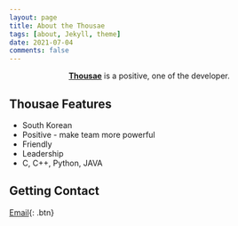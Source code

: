 ```yaml
---
layout: page
title: About the Thousae
tags: [about, Jekyll, theme]
date: 2021-07-04
comments: false
---
```

    
<center><a href="http://thousae.github.io/Moon"><b>Thousae</b></a> is a positive, one of the developer.</center>

## Thousae Features
* South Korean
* Positive - make team more powerful
* Friendly
* Leadership
* C, C++, Python, JAVA


## Getting Contact

[Email](saehun0519@gmail.com){: .btn}
